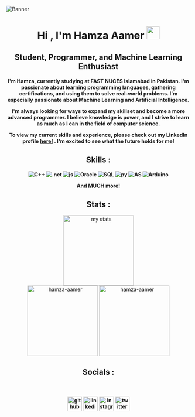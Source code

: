 
![Banner](https://user-images.githubusercontent.com/88921596/219447104-7c98c502-3fa8-42cd-b621-f41d4ce50852.gif)


<h1 align="center">Hi , I'm Hamza Aamer <img src="https://media.giphy.com/media/hvRJCLFzcasrR4ia7z/giphy.gif" width="35"></h1>

<h2 align="center"> Student, Programmer, and Machine Learning Enthusiast

<h4 align="center">I'm Hamza, currently studying at FAST NUCES Islamabad in Pakistan. I'm passionate about learning programming languages, gathering certifications, and using them to solve real-world problems. I'm especially passionate about Machine Learning and Artificial Intelligence. 

I'm always looking for ways to expand my skillset and become a more advanced programmer. I believe knowledge is power, and I strive to learn as much as I can in the field of computer science.

To view my current skills and experience, please check out my LinkedIn profile [here!](https://www.linkedin.com/in/hamza-aamer/) . I'm excited to see what the future holds for me!

## <h2 align="center"> Skills :

<h4 align="center">


![C++](https://img.shields.io/badge/C++-00599C.svg?style=for-the-badge&logo=C++&logoColor=white) ![.net](https://img.shields.io/badge/.NET-512BD4.svg?style=for-the-badge&logo=dotnet&logoColor=white) ![js](https://img.shields.io/badge/JavaScript-F7DF1E.svg?style=for-the-badge&logo=JavaScript&logoColor=black) ![Oracle](https://img.shields.io/badge/Oracle-F80000.svg?style=for-the-badge&logo=Oracle&logoColor=white) ![SQL](https://img.shields.io/badge/MySQL-4479A1.svg?style=for-the-badge&logo=MySQL&logoColor=white) ![py](https://img.shields.io/badge/Python-3776AB.svg?style=for-the-badge&logo=Python&logoColor=white) ![AS](https://img.shields.io/badge/AssemblyScript-007AAC.svg?style=for-the-badge&logo=AssemblyScript&logoColor=white) ![Arduino](https://img.shields.io/badge/Arduino-00979D.svg?style=for-the-badge&logo=Arduino&logoColor=white) 

And MUCH more!

## <h2 align="center">Stats :
  <p align="center">
	<a href="https://github.com/anuraghazra/github-readme-stats"><img alt="my stats" src="https://github-readme-stats.vercel.app/api?username=hamza-aamer&show_icons=true&count_private=true&theme=github_dark" height="192px"/></a>
<br/>
	  <img src="https://github-readme-stats.vercel.app/api/top-langs?username=hamza-aamer&show_icons=true&locale=en&layout=compact&theme=github_dark" alt="hamza-aamer" height="192px"/>
    <img src="https://streak-stats.demolab.com/?user=hamza-aamer&theme=github-dark-blue" alt="hamza-aamer" height="192px"/>



## <h2 align="center">Socials :
<br>
    <p align="center">
<h4 align="center">

[<img src='https://cdn.jsdelivr.net/npm/simple-icons@3.0.1/icons/github.svg' alt='github' height='40'>](https://github.com/hamza-aamer)  [<img src='https://cdn.jsdelivr.net/npm/simple-icons@3.0.1/icons/linkedin.svg' alt='linkedin' height='40'>](https://www.linkedin.com/in/hamza-aamer/)  [<img src='https://cdn.jsdelivr.net/npm/simple-icons@3.0.1/icons/instagram.svg' alt='instagram' height='40'>](https://www.instagram.com/sober_hamza/)  [<img src='https://cdn.jsdelivr.net/npm/simple-icons@3.0.1/icons/twitter.svg' alt='twitter' height='40'>](https://twitter.com/hamzaaamer6)  


